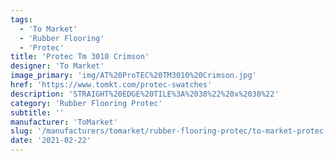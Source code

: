 ```yaml
---
tags:
  - 'To Market'
  - 'Rubber Flooring'
  - 'Protec'
title: 'Protec Tm 3010 Crimson'
designer: 'To Market'
image_primary: 'img/AT%20ProTEC%20TM3010%20Crimson.jpg'
href: 'https://www.tomkt.com/protec-swatches'
description: 'STRAIGHT%20EDGE%20TILE%3A%2038%22%20x%2038%22'
category: 'Rubber Flooring Protec'
subtitle: ''
manufacturer: 'ToMarket'
slug: '/manufacturers/tomarket/rubber-flooring-protec/to-market-protec-tm-3010-crimson'
date: '2021-02-22'
---
```

